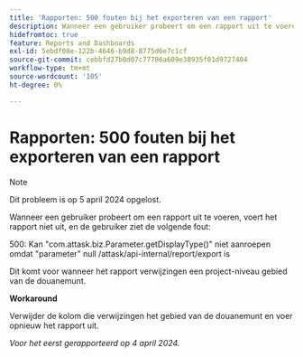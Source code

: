 ```yaml
---
title: 'Rapporten: 500 fouten bij het exporteren van een rapport'
description: Wanneer een gebruiker probeert om een rapport uit te voeren, voert het rapport niet uit, en de gebruiker ziet een fout. Er is een tijdelijke oplossing beschikbaar.
hidefromtoc: true
feature: Reports and Dashboards
exl-id: 5ebdf00e-122b-4646-b9d8-8775d6e7c1cf
source-git-commit: cebbfd27b0d07c77706a609e38935f01d9727404
workflow-type: tm+mt
source-wordcount: '105'
ht-degree: 0%

---
```


# Rapporten: 500 fouten bij het exporteren van een rapport

>[!NOTE]
>
>Dit probleem is op 5 april 2024 opgelost.

Wanneer een gebruiker probeert om een rapport uit te voeren, voert het rapport niet uit, en de gebruiker ziet de volgende fout:

500: Kan &quot;com.attask.biz.Parameter.getDisplayType()&quot; niet aanroepen omdat &quot;parameter&quot; null /attask/api-internal/report/export is

Dit komt voor wanneer het rapport verwijzingen een project-niveau gebied van de douanemunt.

**Workaround**

Verwijder de kolom die verwijzingen het gebied van de douanemunt en voer opnieuw het rapport uit.

_Voor het eerst gerapporteerd op 4 april 2024._
